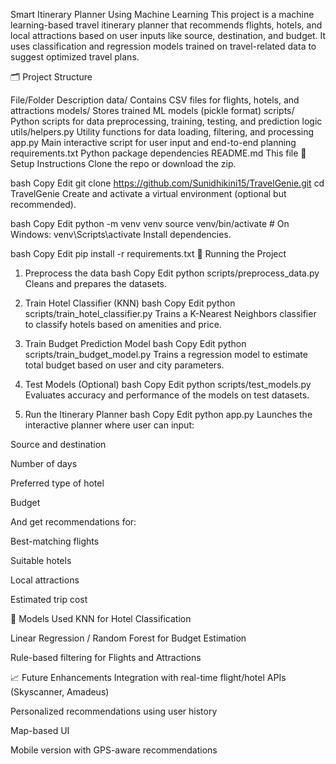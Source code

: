 Smart Itinerary Planner Using Machine Learning
This project is a machine learning-based travel itinerary planner that recommends flights, hotels, and local attractions based on user inputs like source, destination, and budget. It uses classification and regression models trained on travel-related data to suggest optimized travel plans.

🗂️ Project Structure

File/Folder	Description
data/	Contains CSV files for flights, hotels, and attractions
models/	Stores trained ML models (pickle format)
scripts/	Python scripts for data preprocessing, training, testing, and prediction logic
utils/helpers.py	Utility functions for data loading, filtering, and processing
app.py	Main interactive script for user input and end-to-end planning
requirements.txt	Python package dependencies
README.md	This file
🔧 Setup Instructions
Clone the repo or download the zip.

bash
Copy
Edit
git clone https://github.com/Sunidhikini15/TravelGenie.git
cd  TravelGenie
Create and activate a virtual environment (optional but recommended).

bash
Copy
Edit
python -m venv venv
source venv/bin/activate  # On Windows: venv\Scripts\activate
Install dependencies.

bash
Copy
Edit
pip install -r requirements.txt
🚀 Running the Project
1. Preprocess the data
bash
Copy
Edit
python scripts/preprocess_data.py
Cleans and prepares the datasets.

2. Train Hotel Classifier (KNN)
bash
Copy
Edit
python scripts/train_hotel_classifier.py
Trains a K-Nearest Neighbors classifier to classify hotels based on amenities and price.

3. Train Budget Prediction Model
bash
Copy
Edit
python scripts/train_budget_model.py
Trains a regression model to estimate total budget based on user and city parameters.

4. Test Models (Optional)
bash
Copy
Edit
python scripts/test_models.py
Evaluates accuracy and performance of the models on test datasets.

5. Run the Itinerary Planner
bash
Copy
Edit
python app.py
Launches the interactive planner where user can input:

Source and destination

Number of days

Preferred type of hotel

Budget

And get recommendations for:

Best-matching flights

Suitable hotels

Local attractions

Estimated trip cost

🧠 Models Used
KNN for Hotel Classification

Linear Regression / Random Forest for Budget Estimation

Rule-based filtering for Flights and Attractions

📈 Future Enhancements
Integration with real-time flight/hotel APIs (Skyscanner, Amadeus)

Personalized recommendations using user history

Map-based UI

Mobile version with GPS-aware recommendations
